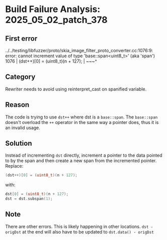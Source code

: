# Build Failure Analysis: 2025_05_02_patch_378

## First error

../../testing/libfuzzer/proto/skia_image_filter_proto_converter.cc:1076:9: error: cannot increment value of type 'base::span<uint8_t>' (aka 'span<unsigned char>')
 1076 |     (dst++)[0] = (uint8_t)(n + 127);
      |      ~~~^

## Category
Rewriter needs to avoid using reinterpret_cast on spanified variable.

## Reason
The code is trying to use `dst++` where dst is a `base::span`. The `base::span` doesn't overload the `++` operator in the same way a pointer does, thus it is an invalid usage.

## Solution
Instead of incrementing `dst` directly, increment a pointer to the data pointed to by the span and then create a new span from the incremented pointer. Replace:
```c++
(dst++)[0] = (uint8_t)(n + 127);
```
with:
```c++
dst[0] = (uint8_t)(n + 127);
dst = dst.subspan(1);
```

## Note
There are other errors. This is likely happening in other locations. `dst - origDst` at the end will also have to be updated to `dst.data() - origDst`